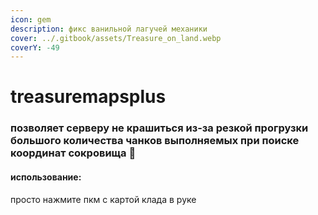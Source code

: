 ```yaml
---
icon: gem
description: фикс ванильной лагучей механики
cover: ../.gitbook/assets/Treasure_on_land.webp
coverY: -49
---
```


# treasuremapsplus

### позволяет серверу не крашиться из-за резкой прогрузки большого количества чанков выполняемых при поиске координат сокровища 🤗

#### использование:

просто нажмите пкм с картой клада в руке&#x20;
